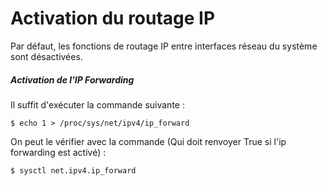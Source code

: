 # Activation du routage IP

Par défaut, les fonctions de routage IP entre interfaces réseau du système sont désactivées.


##### Activation de l'IP Forwarding #####

Il suffit d'exécuter la commande suivante :

```shell_session
$ echo 1 > /proc/sys/net/ipv4/ip_forward
```

On peut le vérifier avec la commande (Qui doit renvoyer True si l'ip forwarding est activé) :

```shell_session
$ sysctl net.ipv4.ip_forward
```